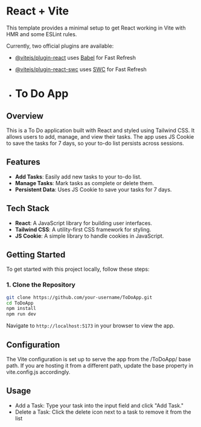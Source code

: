 # React + Vite

This template provides a minimal setup to get React working in Vite with HMR and some ESLint rules.

Currently, two official plugins are available:

- [@vitejs/plugin-react](https://github.com/vitejs/vite-plugin-react/blob/main/packages/plugin-react/README.md) uses [Babel](https://babeljs.io/) for Fast Refresh
- [@vitejs/plugin-react-swc](https://github.com/vitejs/vite-plugin-react-swc) uses [SWC](https://swc.rs/) for Fast Refresh

- # To Do App

## Overview

This is a To Do application built with React and styled using Tailwind CSS. It allows users to add, manage, and view their tasks. The app uses JS Cookie to save the tasks for 7 days, so your to-do list persists across sessions.

## Features

- **Add Tasks**: Easily add new tasks to your to-do list.
- **Manage Tasks**: Mark tasks as complete or delete them.
- **Persistent Data**: Uses JS Cookie to save your tasks for 7 days.

## Tech Stack

- **React**: A JavaScript library for building user interfaces.
- **Tailwind CSS**: A utility-first CSS framework for styling.
- **JS Cookie**: A simple library to handle cookies in JavaScript.

## Getting Started

To get started with this project locally, follow these steps:

### 1. Clone the Repository

```bash
git clone https://github.com/your-username/ToDoApp.git
cd ToDoApp
npm install
npm run dev
```
Navigate to ```http://localhost:5173``` in your browser to view the app.
## Configuration
The Vite configuration is set up to serve the app from the /ToDoApp/ base path. If you are hosting it from a different path, update the base property in vite.config.js accordingly.

## Usage
- Add a Task: Type your task into the input field and click "Add Task."
- Delete a Task: Click the delete icon next to a task to remove it from the list

